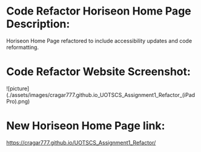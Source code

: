 # Code Refactor Horiseon Home Page Description:

Horiseon Home Page refactored to include accessibility updates and code reformatting.

# Code Refactor Website Screenshot:

![picture](./assets/images/cragar777.github.io_UOTSCS_Assignment1_Refactor_(iPad Pro).png)

# New Horiseon Home Page link:

https://cragar777.github.io/UOTSCS_Assignment1_Refactor/
